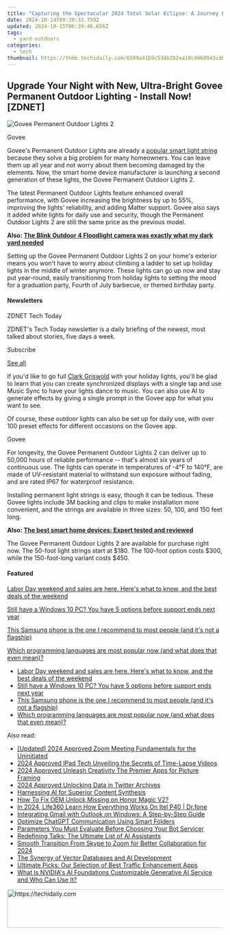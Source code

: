 ```yaml
---
title: "Capturing the Spectacular 2024 Total Solar Eclipse: A Journey From Onset to Culmination with Exclusive Images - ZealTech"
date: 2024-10-14T09:30:33.759Z
updated: 2024-10-15T06:39:46.656Z
tags:
  - yard-outdoors
categories:
  - tech
thumbnail: https://thmb.techidaily.com/6509a41b9c53db282ea10c9960943cd0bc0006742138202a2ce5d3d561a1baf2.jpg
---
```


## Upgrade Your Night with New, Ultra-Bright Govee Permanent Outdoor Lighting - Install Now![ZDNET]

![Govee Permanent Outdoor Lights 2](https://www.zdnet.com/a/img/resize/fef09a07669b4416397ae9cb2a8a65ac965c2943/2024/08/23/cb422779-bdec-43bc-924c-085b9ad340b7/7.png?auto=webp&width=1280)

Govee

Govee's Permanent Outdoor Lights are already a [popular smart light string](https://buy.geni.us/Proxy.ashx?TSID=368250&GR%5FURL=https%3A%2F%2Fwww.amazon.com%2FGovee-Permanent-Waterproof-Lighting-Assistant%2Fdp%2FB0BCQ926C1%3Ftag%3Dzd-buy-button-20%26ascsubtag%3D%5F%5FCOM%5FCLICK%5FID%5F%5F%7C0732191c-49af-4b4a-b0cb-47f0325da749%7Cdtp&dtb=1) because they solve a big problem for many homeowners. You can leave them up all year and not worry about them becoming damaged by the elements. Now, the smart home device manufacturer is launching a second generation of these lights, the Govee Permanent Outdoor Lights 2.

The latest Permanent Outdoor Lights feature enhanced overall performance, with Govee increasing the brightness by up to 55%, improving the lights' reliability, and adding Matter support. Govee also says it added white lights for daily use and security, though the Permanent Outdoor Lights 2 are still the same price as the previous model.

**Also: [The Blink Outdoor 4 Floodlight camera was exactly what my dark yard needed](https://www.zdnet.com/home-and-office/smart-home/the-blink-outdoor-4-floodlight-camera-was-exactly-what-my-dark-yard-needed/)**

Setting up the Govee Permanent Outdoor Lights 2 on your home's exterior means you won't have to worry about climbing a ladder to set up holiday lights in the middle of winter anymore. These lights can go up now and stay put year-round, easily transitioning from holiday lights to setting the mood for a graduation party, Fourth of July barbecue, or themed birthday party.

#### Newsletters

ZDNET Tech Today

ZDNET's Tech Today newsletter is a daily briefing of the newest, most talked about stories, five days a week.

 Subscribe

[See all](https://www.zdnet.com/newsletters/)

If you'd like to go full [Clark Griswold](https://vacation.fandom.com/wiki/Clark%5FGriswold) with your holiday lights, you'll be glad to learn that you can create synchronized displays with a single tap and use Music Sync to have your lights dance to music. You can also use AI to generate effects by giving a single prompt in the Govee app for what you want to see. 

Of course, these outdoor lights can also be set up for daily use, with over 100 preset effects for different occasions on the Govee app. 

Govee

For longevity, the Govee Permanent Outdoor Lights 2 can deliver up to 50,000 hours of reliable performance -- that's almost six years of continuous use. The lights can operate in temperatures of -4°F to 140°F, are made of UV-resistant material to withstand sun exposure without fading, and are rated IP67 for waterproof resistance.

Installing permanent light strings is easy, though it can be tedious. These Govee lights include 3M backing and clips to make installation more convenient, and the strings are available in three sizes: 50, 100, and 150 feet long.

**Also: [The best smart home devices: Expert tested and reviewed](https://www.zdnet.com/home-and-office/smart-home/best-smart-home-device/)**

The Govee Permanent Outdoor Lights 2 are available for purchase right now. The 50-foot light strings start at $180\. The 100-foot option costs $300, while the 150-foot-long variant costs $450.

#### Featured

[Labor Day weekend and sales are here. Here's what to know, and the best deals of the weekend](https://www.zdnet.com/article/labor-day-deals-everything-to-know-09-02-2024/ "Labor Day weekend and sales are here. Here's what to know, and the best deals of the weekend")

[Still have a Windows 10 PC? You have 5 options before support ends next year](https://www.zdnet.com/article/still-have-a-windows-10-pc-you-have-5-options-before-support-ends-next-year/ "Still have a Windows 10 PC? You have 5 options before support ends next year")

[This Samsung phone is the one I recommend to most people (and it's not a flagship)](https://www.zdnet.com/article/this-samsung-phone-is-the-one-i-recommend-to-most-people-and-its-not-a-flagship/ "This Samsung phone is the one I recommend to most people (and it's not a flagship)")

[Which programming languages are most popular now (and what does that even mean)?](https://www.zdnet.com/article/the-most-popular-programming-languages-in-2024-and-what-that-even-means/ "Which programming languages are most popular now (and what does that even mean)?")

* [Labor Day weekend and sales are here. Here's what to know, and the best deals of the weekend](https://www.zdnet.com/article/labor-day-deals-everything-to-know-09-02-2024/ "Labor Day weekend and sales are here. Here's what to know, and the best deals of the weekend")
* [Still have a Windows 10 PC? You have 5 options before support ends next year](https://www.zdnet.com/article/still-have-a-windows-10-pc-you-have-5-options-before-support-ends-next-year/ "Still have a Windows 10 PC? You have 5 options before support ends next year")
* [This Samsung phone is the one I recommend to most people (and it's not a flagship)](https://www.zdnet.com/article/this-samsung-phone-is-the-one-i-recommend-to-most-people-and-its-not-a-flagship/ "This Samsung phone is the one I recommend to most people (and it's not a flagship)")
* [Which programming languages are most popular now (and what does that even mean)?](https://www.zdnet.com/article/the-most-popular-programming-languages-in-2024-and-what-that-even-means/ "Which programming languages are most popular now (and what does that even mean)?")

<ins class="adsbygoogle"
     style="display:block"
     data-ad-format="autorelaxed"
     data-ad-client="ca-pub-7571918770474297"
     data-ad-slot="1223367746"></ins>

<ins class="adsbygoogle"
     style="display:block"
     data-ad-client="ca-pub-7571918770474297"
     data-ad-slot="8358498916"
     data-ad-format="auto"
     data-full-width-responsive="true"></ins>

<span class="atpl-alsoreadstyle">Also read:</span>
<div><ul>
<li><a href="https://visual-screen-recording.techidaily.com/updated-2024-approved-zoom-meeting-fundamentals-for-the-uninitiated/"><u>[Updated] 2024 Approved Zoom Meeting Fundamentals for the Uninitiated</u></a></li>
<li><a href="https://on-screen-recording.techidaily.com/2024-approved-ipad-tech-unveiling-the-secrets-of-time-lapse-videos/"><u>2024 Approved IPad Tech Unveiling the Secrets of Time-Lapse Videos</u></a></li>
<li><a href="https://some-approaches.techidaily.com/2024-approved-unleash-creativity-the-premier-apps-for-picture-framing/"><u>2024 Approved Unleash Creativity The Premier Apps for Picture Framing</u></a></li>
<li><a href="https://twitter-videos.techidaily.com/2024-approved-unlocking-data-in-twitter-archives/"><u>2024 Approved Unlocking Data in Twitter Archives</u></a></li>
<li><a href="https://tech-savvy.techidaily.com/harnessing-ai-for-superior-content-synthesis/"><u>Harnessing AI for Superior Content Synthesis</u></a></li>
<li><a href="https://unlock-android.techidaily.com/how-to-fix-oem-unlock-missing-on-honor-magic-v2-by-drfone-android/"><u>How To Fix OEM Unlock Missing on Honor Magic V2?</u></a></li>
<li><a href="https://phone-solutions.techidaily.com/in-2024-life360-learn-how-everything-works-on-itel-p40-drfone-by-drfone-virtual-android/"><u>In 2024, Life360 Learn How Everything Works On Itel P40 | Dr.fone</u></a></li>
<li><a href="https://win11-tips.techidaily.com/integrating-gmail-with-outlook-on-windows-a-step-by-step-guide/"><u>Integrating Gmail with Outlook on Windows: A Step-by-Step Guide</u></a></li>
<li><a href="https://tech-savvy.techidaily.com/optimize-chatgpt-communication-using-smart-folders/"><u>Optimize ChatGPT Communication Using Smart Folders</u></a></li>
<li><a href="https://tech-savvy.techidaily.com/parameters-you-must-evaluate-before-choosing-your-bot-servicer/"><u>Parameters You Must Evaluate Before Choosing Your Bot Servicer</u></a></li>
<li><a href="https://tech-savvy.techidaily.com/redefining-talks-the-ultimate-list-of-ai-assistants/"><u>Redefining Talks: The Ultimate List of AI Assistants</u></a></li>
<li><a href="https://extra-approaches.techidaily.com/smooth-transition-from-skype-to-zoom-for-better-collaboration-for-2024/"><u>Smooth Transition From Skype to Zoom for Better Collaboration for 2024</u></a></li>
<li><a href="https://tech-savvy.techidaily.com/the-synergy-of-vector-databases-and-ai-development/"><u>The Synergy of Vector Databases and AI Development</u></a></li>
<li><a href="https://tech-renaissance.techidaily.com/ultimate-picks-our-selection-of-best-traffic-enhancement-apps/"><u>Ultimate Picks: Our Selection of Best Traffic Enhancement Apps</u></a></li>
<li><a href="https://tech-savvy.techidaily.com/what-is-nvidias-ai-foundations-customizable-generative-ai-service-and-who-can-use-it/"><u>What Is NVIDIA's AI Foundations Customizable Generative AI Service and Who Can Use It?</u></a></li>
</ul></div>

<!-- affiliate ads begin -->
<a href="https://ephamedtechinc.pxf.io/c/5597632/2137203/26400" target="_top" id="2137203">
  <img src="//a.impactradius-go.com/display-ad/26400-2137203" border="0" alt="https://techidaily.com" width="728" height="90"/>
</a>
<img height="0" width="0" src="https://ephamedtechinc.pxf.io/i/5597632/2137203/26400" style="position:absolute;visibility:hidden;" border="0" />
<!-- affiliate ads end -->

